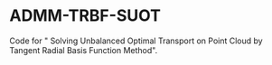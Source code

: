 # ADMM-TRBF-SUOT
Code for " Solving Unbalanced Optimal Transport on Point Cloud by Tangent Radial Basis Function Method".

